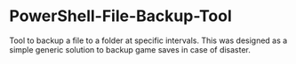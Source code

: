 # PowerShell-File-Backup-Tool
Tool to backup a file to a folder at specific intervals. This was designed as a simple generic solution to backup game saves in case of disaster.
